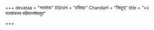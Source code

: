 +++
devataa = "नराशंसः"
RShiH = "वसिष्ठः"
ChandaH = "त्रिष्टुप्"
title = "०२ नराशंसस्य महिमानमेषामुप"

+++
